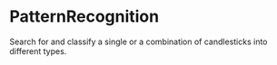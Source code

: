 # PatternRecognition
Search for and classify a single or a combination of candlesticks into different types.
